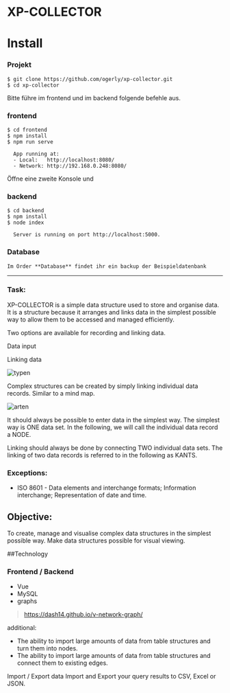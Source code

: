 # XP-COLLECTOR

# Install

  ### Projekt
    $ git clone https://github.com/ogerly/xp-collector.git
    $ cd xp-collector

Bitte führe im frontend und im backend folgende befehle aus. 

  ### frontend
    $ cd frontend
    $ npm install
    $ npm run serve
    
      App running at:
      - Local:   http://localhost:8080/ 
      - Network: http://192.168.0.248:8080/
 

Öffne eine zweite Konsole und 

  ### backend
    $ cd backend
    $ npm install
    $ node index
    
      Server is running on port http://localhost:5000.


  ### Database
    Im Order **Database** findet ihr ein backup der Beispieldatenbank
    
_____________

### Task:

XP-COLLECTOR is a simple data structure used to store and organise data. It is a structure because it arranges and links data in the simplest possible way to allow them to be accessed and managed efficiently. 

Two options are available for recording and linking data. 

Data input

Linking data


![typen](https://user-images.githubusercontent.com/1324583/139631987-1b5cd41d-d2a5-486b-b345-8101612807d9.png)




Complex structures can be created by simply linking individual data records. Similar to a mind map. 




![arten](https://user-images.githubusercontent.com/1324583/139631997-e948de7a-e8e1-4b92-b315-62f610dba775.png)




It should always be possible to enter data in the simplest way. The simplest way is ONE data set. In the following, we will call the individual data record a NODE.


Linking should always be done by connecting TWO individual data sets. The linking of two data records is referred to in the following as KANTS.


### Exceptions: 
- ISO 8601 - Data elements and interchange formats; Information interchange; Representation of date and time.



## Objective:

To create, manage and visualise complex data structures in the simplest possible way. 
Make data structures possible for visual viewing. 



##Technology

### Frontend / Backend 

- Vue
- MySQL
- graphs
>   https://dash14.github.io/v-network-graph/

additional:

- The ability to import large amounts of data from table structures and turn them into nodes. 
- The ability to import large amounts of data from table structures and connect them to existing edges. 



Import / Export data
Import and Export your query results to CSV, Excel or JSON.
